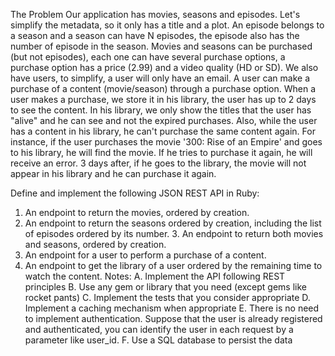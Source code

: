 The Problem
Our application has movies, seasons and episodes. Let's simplify the metadata, so it only has a title and a plot. An episode belongs to a season and a season can have N episodes, the episode also has the number of episode in the season.
Movies and seasons can be purchased (but not episodes), each one can have several purchase options, a purchase option has a price (2.99) and a video quality (HD or SD).
We also have users, to simplify, a user will only have an email.
A user can make a purchase of a content (movie/season) through a purchase option. When a user makes a purchase, we store it in his library, the user has up to 2 days to see the content. In his library, we only show the titles that the user has "alive" and he can see and not the expired purchases. Also, while the user has a content in his library, he can't purchase the same content again.
For instance, if the user purchases the movie '300: Rise of an Empire' and goes to his library, he will find the movie. If he tries to purchase it again, he will receive an error. 3 days after, if he goes to the library, the movie will not appear in his library and he can purchase it again.

Define and implement the following JSON REST API in Ruby:
1. An endpoint to return the movies, ordered by creation.
2. An endpoint to return the seasons ordered by creation, including the list of episodes ordered by its number. 3. An endpoint to return both movies and seasons, ordered by creation.
4. An endpoint for a user to perform a purchase of a content.
5. An endpoint to get the library of a user ordered by the remaining time to watch the content.
Notes:
A. Implement the API following REST principles
B. Use any gem or library that you need (except gems like rocket pants)
C. Implement the tests that you consider appropriate
D. Implement a caching mechanism when appropriate
E. There is no need to implement authentication. Suppose that the user is already registered and authenticated, you can identify the user in each request by a parameter like user_id.
F. Use a SQL database to persist the data
